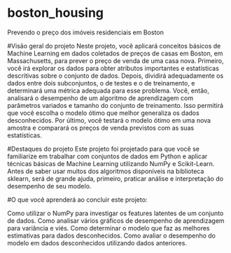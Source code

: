# boston_housing
Prevendo o preço dos imóveis residenciais em Boston

#Visão geral do projeto
Neste projeto, você aplicará conceitos básicos de Machine Learning em dados coletados de preços de casas em Boston, em Massachusetts, para prever o preço de venda de uma casa nova. Primeiro, você irá explorar os dados para obter atributos importantes e estatísticas descritivas sobre o conjunto de dados. Depois, dividirá adequadamente os dados entre dois subconjuntos, o de testes e o de treinamento, e determinará uma métrica adequada para esse problema. Você, então, analisará o desempenho de um algoritmo de aprendizagem com parâmetros variados e tamanho do conjunto de treinamento. Isso permitirá que você escolha o modelo ótimo que melhor generaliza os dados desconhecidos. Por último, você testará o modelo ótimo em uma nova amostra e comparará os preços de venda previstos com as suas estatísticas.

#Destaques do projeto
Este projeto foi projetado para que você se familiarize em trabalhar com conjuntos de dados em Python e aplicar técnicas básicas de Machine Learning utilizando NumPy e Scikit-Learn. Antes de saber usar muitos dos algoritmos disponíveis na biblioteca sklearn, será de grande ajuda, primeiro, praticar análise e interpretação do desempenho de seu modelo.

#O que você aprenderá ao concluir este projeto:

Como utilizar o NumPy para investigar os features latentes de um conjunto de dados.
Como analisar vários gráficos de desempenho de aprendizagem para variância e viés.
Como determinar o modelo que faz as melhores estimativas para dados desconhecidos.
Como avaliar o desempenho do modelo em dados desconhecidos utilizando dados anteriores.
